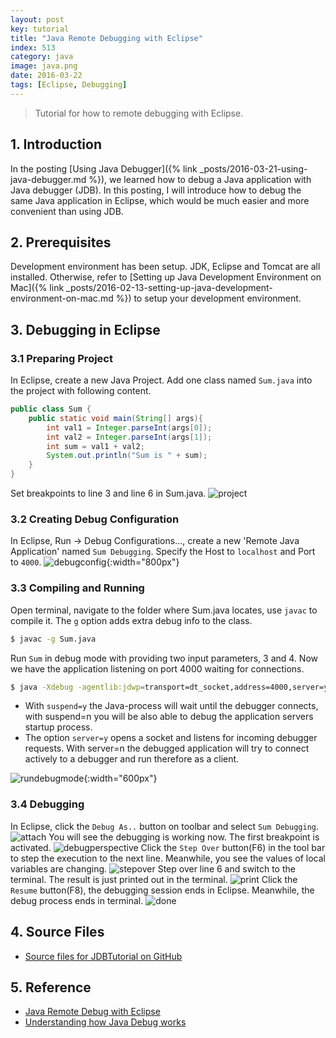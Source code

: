 ```yaml
---
layout: post
key: tutorial
title: "Java Remote Debugging with Eclipse"
index: 513
category: java
image: java.png
date: 2016-03-22
tags: [Eclipse, Debugging]
---
```


> Tutorial for how to remote debugging with Eclipse.

## 1. Introduction
In the posting [Using Java Debugger]({% link _posts/2016-03-21-using-java-debugger.md %}), we learned how to debug a Java application with Java debugger (JDB). In this posting, I will introduce how to debug the same Java application in Eclipse, which would be much easier and more convenient than using JDB.

## 2. Prerequisites
Development environment has been setup. JDK, Eclipse and Tomcat are all installed. Otherwise, refer to [Setting up Java Development Environment on Mac]({% link _posts/2016-02-13-setting-up-java-development-environment-on-mac.md %}) to setup your development environment.

## 3. Debugging in Eclipse
### 3.1 Preparing Project
In Eclipse, create a new Java Project. Add one class named `Sum.java` into the project with following content.
```java
public class Sum {
    public static void main(String[] args){
        int val1 = Integer.parseInt(args[0]);
        int val2 = Integer.parseInt(args[1]);
        int sum = val1 + val2;
        System.out.println("Sum is " + sum);
    }
}
```
Set breakpoints to line 3 and line 6 in Sum.java.
![project](/public/posts/2016-03-22/project.png)
### 3.2 Creating Debug Configuration
In Eclipse, Run -> Debug Configurations..., create a new 'Remote Java Application' named `Sum Debugging`. Specify the Host to `localhost` and Port to `4000`.
![debugconfig](/public/posts/2016-03-22/debugconfig.png){:width="800px"}

### 3.3 Compiling and Running
Open terminal, navigate to the folder where Sum.java locates, use `javac` to compile it. The `g` option adds extra debug info to the class.
```sh
$ javac -g Sum.java
```
Run `Sum` in debug mode with providing two input parameters, 3 and 4. Now we have the application listening on port 4000 waiting for connections.
```sh
$ java -Xdebug -agentlib:jdwp=transport=dt_socket,address=4000,server=y,suspend=y Sum 3 4
```
* With `suspend=y` the Java-process will wait until the debugger connects, with suspend=n you will be also able to debug the application servers startup process.
* The option `server=y` opens a socket and listens for incoming debugger requests. With server=n the debugged application will try to connect actively to a debugger and run therefore as a client.

![rundebugmode](/public/posts/2016-03-22/rundebugmode.png){:width="600px"}

### 3.4 Debugging
In Eclipse, click the `Debug As..` button on toolbar and select `Sum Debugging`.
![attach](/public/posts/2016-03-22/attach.png)
You will see the debugging is working now. The first breakpoint is activated.
![debugperspective](/public/posts/2016-03-22/debugperspective.png)
Click the `Step Over` button(F6) in the tool bar to step the execution to the next line. Meanwhile, you see the values of local variables are changing.
![stepover](/public/posts/2016-03-22/stepover.png)
Step over line 6 and switch to the terminal. The result is just printed out in the terminal.
![print](/public/posts/2016-03-22/print.png)
Click the `Resume` button(F8), the debugging session ends in Eclipse. Meanwhile, the debug process ends in terminal.
![done](/public/posts/2016-03-22/done.png)

## 4. Source Files
* [Source files for JDBTutorial on GitHub](https://github.com/jojozhuang/Tutorials/tree/master/JDBTutorial)

## 5. Reference
* [Java Remote Debug with Eclipse](http://javapapers.com/core-java/java-remote-debug-with-eclipse/)
* [Understanding how Java Debug works](http://cscarioni.blogspot.com/2010/12/understanding-how-java-debug-works.html)
